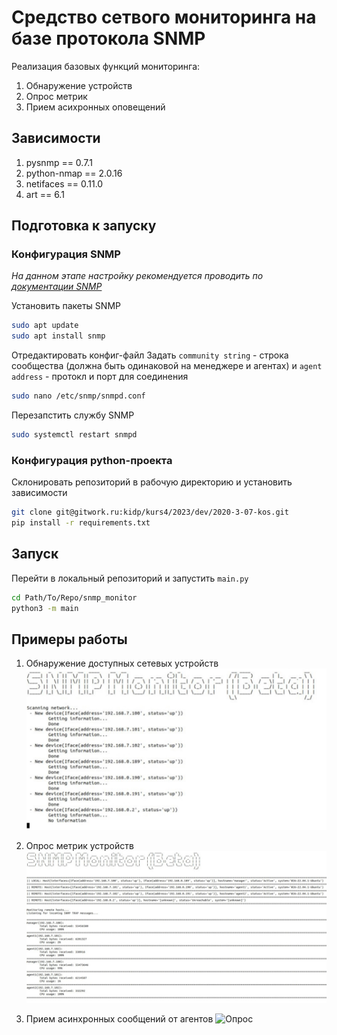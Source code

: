 # Средство сетвого мониторинга на базе протокола SNMP

Реализация базовых функций мониторинга:

1) Обнаружение устройств
1) Опрос метрик
1) Прием асихронных оповещений

## Зависимости

1) pysnmp == 0.7.1
1) python-nmap == 2.0.16  
1) netifaces == 0.11.0
1) art == 6.1

## Подготовка к запуску 
### Конфигурация SNMP

*На данном этапе настройку рекомендуется проводить по [документации SNMP](https://net-snmp.org/docs)*

Установить пакеты SNMP
```bash
sudo apt update
sudo apt install snmp
```

Отредактировать конфиг-файл 
Задать ```community string``` - строка сообщества (должна быть одинаковой на менеджере и агентах) и ```agent address``` - протокл и порт для соединения
```bash
sudo nano /etc/snmp/snmpd.conf
```

Перезапстить службу SNMP
```bash
sudo systemctl restart snmpd
```

### Конфигурация python-проекта

Склонировать репозиторий в рабочую директорию и установить зависимости
```bash
git clone git@gitwork.ru:kidp/kurs4/2023/dev/2020-3-07-kos.git
pip install -r requirements.txt
```


## Запуск

Перейти в локальный репозиторий и запустить ```main.py```
```bash
cd Path/To/Repo/snmp_monitor
python3 -m main
```

## Примеры работы

1) Обнаружение доступных сетевых устройств
![Обнаружение](./data/img1.jpg)

1) Опрос метрик устройств
![Опрос](./data/img2.jpg)

1) Прием асинхронных сообщений от агентов
![Опрос](./data/img3.jpg)